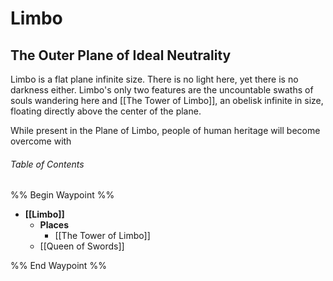 # Limbo
## The Outer Plane of Ideal Neutrality
Limbo is a flat plane infinite size. There is no light here, yet there is no darkness either. Limbo's only two features are the uncountable swaths of souls wandering here and [[The Tower of Limbo]], an obelisk infinite in size, floating directly above the center of the plane.

While present in the Plane of Limbo, people of human heritage will become overcome with 

###### Table of Contents
%% Begin Waypoint %%
- **[[Limbo]]**
	- **Places**
		- [[The Tower of Limbo]]
	- [[Queen of Swords]]

%% End Waypoint %%
